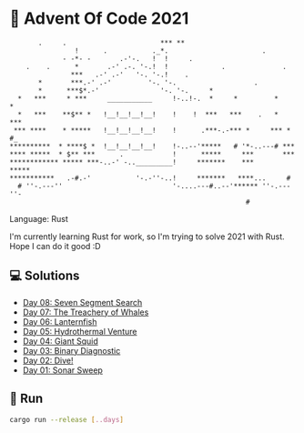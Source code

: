 # 🎄 Advent Of Code 2021

```
       .     .                       *** **
                !      .           ._*.                       .
             - -*- -       .-'-.   !  !     .
    .    .      *       .-' .-. '-.!  !             .              .
               ***   .-' .-'   '-. '-.!    .
       *       ***.-' .-'         '-. '-.                   .
       *      ***$*.-'               '-. '-.     *
  *   ***     * ***     ___________     !-..!-.  *     *         *    *
  *   ***    **$** *   !__!__!__!__!    !    !  ***   ***    .   *   ***
 *** ****    * *****   !__!__!__!__!    !      .***-.-*** *     *** * #_
**********  * ****$ *  !__!__!__!__!    !-..--'*****   # '*-..---# ***
**** *****  * $** ***      .            !      *****     ***       ***
************ ***** ***-..-' -.._________!     *******    ***      *****
***********   .-#.-'           '-.-''-..!     *******   ****...     #
  # ''-.---''                           '-....---#..--'****** ''-.---''-
                                                          #
```

Language: Rust

I'm currently learning Rust for work, so I'm trying to solve 2021 with Rust. Hope I can do it good :D

## 💻 Solutions

* [Day 08: Seven Segment Search](src/solutions/day_08.rs)
* [Day 07: The Treachery of Whales](src/solutions/day_07.rs)
* [Day 06: Lanternfish](src/solutions/day_06.rs)
* [Day 05: Hydrothermal Venture](src/solutions/day_05.rs)
* [Day 04: Giant Squid](src/solutions/day_04.rs)
* [Day 03: Binary Diagnostic](src/solutions/day_03.rs)
* [Day 02: Dive!](src/solutions/day_02.rs)
* [Day 01: Sonar Sweep](src/solutions/day_01.rs)

## 🏃 Run

```bash
cargo run --release [..days]
```
